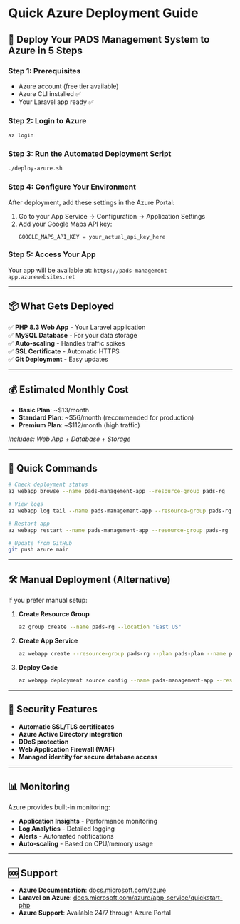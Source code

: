 # Quick Azure Deployment Guide

## 🚀 Deploy Your PADS Management System to Azure in 5 Steps

### Step 1: Prerequisites
- Azure account (free tier available)
- Azure CLI installed ✅
- Your Laravel app ready ✅

### Step 2: Login to Azure
```bash
az login
```

### Step 3: Run the Automated Deployment Script
```bash
./deploy-azure.sh
```

### Step 4: Configure Your Environment
After deployment, add these settings in the Azure Portal:

1. Go to your App Service → Configuration → Application Settings
2. Add your Google Maps API key:
   ```
   GOOGLE_MAPS_API_KEY = your_actual_api_key_here
   ```

### Step 5: Access Your App
Your app will be available at: `https://pads-management-app.azurewebsites.net`

---

## 📦 What Gets Deployed

✅ **PHP 8.3 Web App** - Your Laravel application  
✅ **MySQL Database** - For your data storage  
✅ **Auto-scaling** - Handles traffic spikes  
✅ **SSL Certificate** - Automatic HTTPS  
✅ **Git Deployment** - Easy updates  

---

## 💰 Estimated Monthly Cost

- **Basic Plan**: ~$13/month
- **Standard Plan**: ~$56/month (recommended for production)
- **Premium Plan**: ~$112/month (high traffic)

*Includes: Web App + Database + Storage*

---

## 🔧 Quick Commands

```bash
# Check deployment status
az webapp browse --name pads-management-app --resource-group pads-rg

# View logs
az webapp log tail --name pads-management-app --resource-group pads-rg

# Restart app
az webapp restart --name pads-management-app --resource-group pads-rg

# Update from GitHub
git push azure main
```

---

## 🛠️ Manual Deployment (Alternative)

If you prefer manual setup:

1. **Create Resource Group**
   ```bash
   az group create --name pads-rg --location "East US"
   ```

2. **Create App Service**
   ```bash
   az webapp create --resource-group pads-rg --plan pads-plan --name pads-management-app --runtime "PHP|8.3"
   ```

3. **Deploy Code**
   ```bash
   az webapp deployment source config --name pads-management-app --resource-group pads-rg --repo-url https://github.com/daedalusdigital-za/pads-management-system --branch main
   ```

---

## 🔐 Security Features

- **Automatic SSL/TLS certificates**
- **Azure Active Directory integration**
- **DDoS protection**
- **Web Application Firewall (WAF)**
- **Managed identity for secure database access**

---

## 📊 Monitoring

Azure provides built-in monitoring:
- **Application Insights** - Performance monitoring
- **Log Analytics** - Detailed logging
- **Alerts** - Automated notifications
- **Auto-scaling** - Based on CPU/memory usage

---

## 🆘 Support

- **Azure Documentation**: [docs.microsoft.com/azure](https://docs.microsoft.com/azure)
- **Laravel on Azure**: [docs.microsoft.com/azure/app-service/quickstart-php](https://docs.microsoft.com/azure/app-service/quickstart-php)
- **Azure Support**: Available 24/7 through Azure Portal
